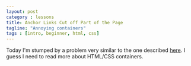 ```yaml
---
layout: post
category : lessons
title: Anchor Links Cut off Part of the Page
tagline: "Annoying containers"
tags : [intro, beginner, html, css]
---
```


Today I'm stumped by a problem very similar to the one described [here](http://stackoverflow.com/questions/8016673/anchor-link-cutting-off-the-page-based-on-height-of-absolute-positioned-element). I guess I need to read more about HTML/CSS containers.
